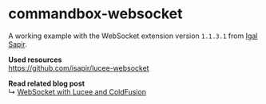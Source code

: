 # commandbox-websocket

A working example with the WebSocket extension version `1.1.3.1` from [Igal Sapir](https://github.com/isapir).

**Used resources**<br>
https://github.com/isapir/lucee-websocket

**Read related blog post** <br>
↳ [WebSocket with Lucee and ColdFusion](https://blog.rabu.me/websocket-with-lucee-and-coldfusion/)
